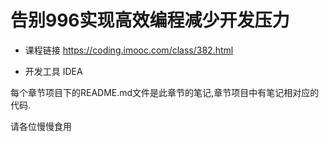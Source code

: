 # 告别996实现高效编程减少开发压力

- 课程链接
https://coding.imooc.com/class/382.html

- 开发工具
IDEA

每个章节项目下的README.md文件是此章节的笔记,章节项目中有笔记相对应的代码.

请各位慢慢食用

